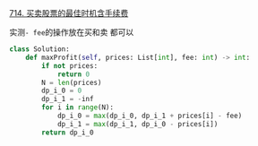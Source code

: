 [714. 买卖股票的最佳时机含手续费](https://leetcode-cn.com/problems/best-time-to-buy-and-sell-stock-with-transaction-fee/)

实测`- fee`的操作放在买和卖 都可以

```python
class Solution:
    def maxProfit(self, prices: List[int], fee: int) -> int:
        if not prices:
            return 0
        N = len(prices)
        dp_i_0 = 0
        dp_i_1 = -inf
        for i in range(N):
            dp_i_0 = max(dp_i_0, dp_i_1 + prices[i] - fee)
            dp_i_1 = max(dp_i_1, dp_i_0 - prices[i])
        return dp_i_0
```